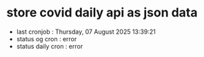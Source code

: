# store covid daily api as json data

- last cronjob : Thursday, 07 August 2025 13:39:21
- status og cron : error
- status daily cron : error
      
      